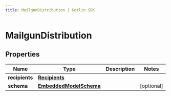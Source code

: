 ```yaml
---
title: MailgunDistribution | Kotlin SDK
---
```




# MailgunDistribution

## Properties
Name | Type | Description | Notes
------------ | ------------- | ------------- | -------------
**recipients** | [**Recipients**](Recipients) |  | 
**schema** | [**EmbeddedModelSchema**](EmbeddedModelSchema) |  |  [optional]




